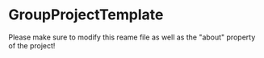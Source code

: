 # GroupProjectTemplate
Please make sure to modify this reame file as well as the "about" property of the project!
